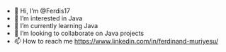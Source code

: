 - 👋 Hi, I’m @Ferdis17
- 👀 I’m interested in Java
- 🌱 I’m currently learning Java
- 💞️ I’m looking to collaborate on Java projects
- 📫 How to reach me https://www.linkedin.com/in/ferdinand-muriyesu/

<!---
Ferdis17/Ferdis17 is a ✨ special ✨ repository because its `README.md` (this file) appears on your GitHub profile.
You can click the Preview link to take a look at your changes.
--->

